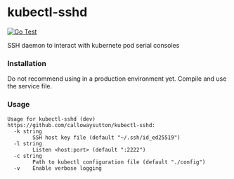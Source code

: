 # kubectl-sshd
[![Go Test](https://github.com/callowaysutton/kubectl-sshd/actions/workflows/test.yml/badge.svg)](https://github.com/callowaysutton/kubectl-sshd/actions/workflows/test.yml)

SSH daemon to interact with kubernete pod serial consoles 

### Installation

Do not recommend using in a production environment yet. Compile and use the service file.

### Usage

```
Usage for kubectl-sshd (dev) https://github.com/callowaysutton/kubectl-sshd:
  -k string
        SSH host key file (default "~/.ssh/id_ed25519")
  -l string
        Listen <host:port> (default ":2222")
  -c string
        Path to kubectl configuration file (default "./config")
  -v    Enable verbose logging
```
